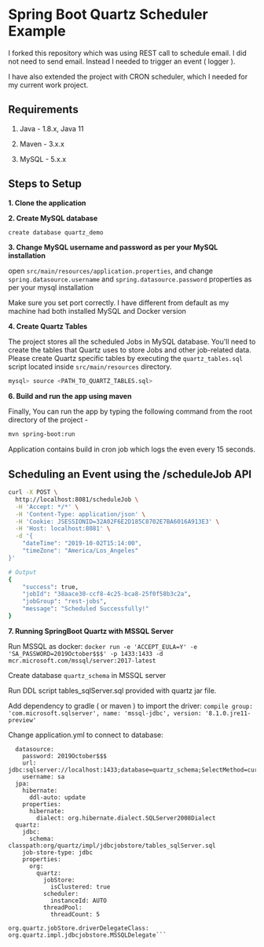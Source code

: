 # Spring Boot Quartz Scheduler Example

I forked this repository which was using REST call to schedule email.  I did not need to send email. Instead I needed to trigger an event ( logger ).  

I have also extended the project with CRON scheduler, which I needed for my current work project.

## Requirements

1. Java - 1.8.x, Java 11

2. Maven - 3.x.x

3. MySQL - 5.x.x

## Steps to Setup

**1. Clone the application**



**2. Create MySQL database**

```bash
create database quartz_demo
```

**3. Change MySQL username and password as per your MySQL installation**

open `src/main/resources/application.properties`, and change `spring.datasource.username` and `spring.datasource.password` properties as per your mysql installation

Make sure you set port correctly.  I have different from default as my machine had both installed MySQL and Docker version

**4. Create Quartz Tables**

The project stores all the scheduled Jobs in MySQL database. You'll need to create the tables that Quartz uses to store Jobs and other job-related data. Please create Quartz specific tables by executing the `quartz_tables.sql` script located inside `src/main/resources` directory.



```bash
mysql> source <PATH_TO_QUARTZ_TABLES.sql>
```

**6. Build and run the app using maven**

Finally, You can run the app by typing the following command from the root directory of the project -

```bash
mvn spring-boot:run
```
Application contains build in cron job which logs the even every 15 seconds.

## Scheduling an Event using the /scheduleJob API

```bash
curl -X POST \
  http://localhost:8081/scheduleJob \
  -H 'Accept: */*' \
  -H 'Content-Type: application/json' \
  -H 'Cookie: JSESSIONID=32A02F6E2D185C8702E7BA6016A913E3' \
  -H 'Host: localhost:8081' \
  -d '{
	"dateTime": "2019-10-02T15:14:00",
	"timeZone": "America/Los_Angeles"
}'

# Output
{
    "success": true,
    "jobId": "38aace30-ccf8-4c25-bca8-25f0f58b3c2a",
    "jobGroup": "rest-jobs",
    "message": "Scheduled Successfully!"
}
```

**7. Running SpringBoot Quartz with MSSQL Server**

Run MSSQL as docker: 
```docker run -e 'ACCEPT_EULA=Y' -e 'SA_PASSWORD=2019October$$$' -p 1433:1433 -d mcr.microsoft.com/mssql/server:2017-latest```

Create database `quartz_schema` in MSSQL server

Run DDL script tables_sqlServer.sql provided with quartz jar file.

Add dependency to gradle ( or maven ) to import the driver:
```compile group: 'com.microsoft.sqlserver', name: 'mssql-jdbc', version: '8.1.0.jre11-preview'```

Change application.yml to connect to database:
```spring:
  datasource:
    password: 2019October$$$
    url: jdbc:sqlserver://localhost:1433;database=quartz_schema;SelectMethod=cursor
    username: sa
  jpa:
    hibernate:
      ddl-auto: update
    properties:
      hibernate:
        dialect: org.hibernate.dialect.SQLServer2008Dialect
  quartz:
    jdbc:
      schema: classpath:org/quartz/impl/jdbcjobstore/tables_sqlServer.sql
    job-store-type: jdbc
    properties:
      org:
        quartz:
          jobStore:
            isClustered: true
          scheduler:
            instanceId: AUTO
          threadPool:
            threadCount: 5

org.quartz.jobStore.driverDelegateClass: org.quartz.impl.jdbcjobstore.MSSQLDelegate```
